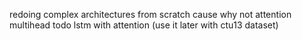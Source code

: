 
redoing complex architectures from scratch cause why not
attention multihead 
todo lstm with attention (use it later with ctu13 dataset)
